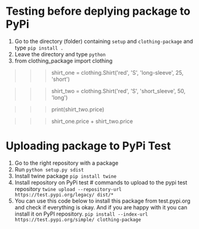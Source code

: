 # Testing before deplying package to PyPi

1) Go to the directory (folder) containing `setup` and `clothing-package` and type `pip install .`
2) Leave the directory and type `python`
3) from clothing_package import clothing

>>> shirt_one = clothing.Shirt('red', 'S', 'long-sleeve', 25, 'short')

>>> shirt_two = clothing.Shirt('red', 'S', 'short_sleeve', 50, 'long')

>>> print(shirt_two.price)

>>> shirt_one.price + shirt_two.price

# Uploading package to PyPi Test

1) Go to the right repository with a package
2) Run `python setup.py sdist`
3) Install twine package `pip install twine`
4) Install repository on PyPi test # commands to upload to the pypi test repository
`twine upload --repository-url https://test.pypi.org/legacy/ dist/*`
5) You can use this code below to install this package from test.pypi.org and check if everything is okay. And if you are happy with it you can install it on PyPI repository.
`pip install --index-url https://test.pypi.org/simple/ clothing-package`



